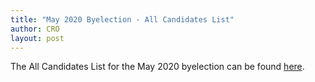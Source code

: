 ```yaml
---
title: "May 2020 Byelection - All Candidates List"
author: CRO
layout: post
---
```


The All Candidates List for the May 2020 byelection can be found <a href="https://drive.google.com/file/d/1XPBSFb1ZmiHyFPeELJ14FuQw8Z_0qk4l/view?usp=sharing">here</a>.